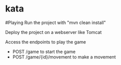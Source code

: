 # kata

#Playing
Run the project with "mvn clean install"

Deploy the project on a webserver like Tomcat

Access the endpoints to play the game
- POST /game to start the game
- POST /game/{id}/movement to make a movement

